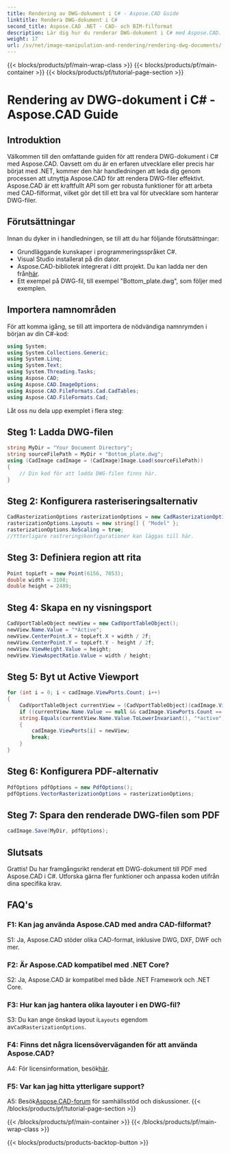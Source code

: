 ```yaml
---
title: Rendering av DWG-dokument i C# - Aspose.CAD Guide
linktitle: Rendera DWG-dokument i C#
second_title: Aspose.CAD .NET - CAD- och BIM-filformat
description: Lär dig hur du renderar DWG-dokument i C# med Aspose.CAD. Den här steg-för-steg-guiden täcker import, konfigurering och sparande med kodexempel.
weight: 17
url: /sv/net/image-manipulation-and-rendering/rendering-dwg-documents/
---
```


{{< blocks/products/pf/main-wrap-class >}}
{{< blocks/products/pf/main-container >}}
{{< blocks/products/pf/tutorial-page-section >}}

# Rendering av DWG-dokument i C# - Aspose.CAD Guide

## Introduktion

Välkommen till den omfattande guiden för att rendera DWG-dokument i C# med Aspose.CAD. Oavsett om du är en erfaren utvecklare eller precis har börjat med .NET, kommer den här handledningen att leda dig genom processen att utnyttja Aspose.CAD för att rendera DWG-filer effektivt. Aspose.CAD är ett kraftfullt API som ger robusta funktioner för att arbeta med CAD-filformat, vilket gör det till ett bra val för utvecklare som hanterar DWG-filer.

## Förutsättningar

Innan du dyker in i handledningen, se till att du har följande förutsättningar:

- Grundläggande kunskaper i programmeringsspråket C#.
- Visual Studio installerat på din dator.
-  Aspose.CAD-bibliotek integrerat i ditt projekt. Du kan ladda ner den från[här](https://releases.aspose.com/cad/net/).
- Ett exempel på DWG-fil, till exempel "Bottom_plate.dwg", som följer med exemplen.

## Importera namnområden

För att komma igång, se till att importera de nödvändiga namnrymden i början av din C#-kod:

```csharp
using System;
using System.Collections.Generic;
using System.Linq;
using System.Text;
using System.Threading.Tasks;
using Aspose.CAD;
using Aspose.CAD.ImageOptions;
using Aspose.CAD.FileFormats.Cad.CadTables;
using Aspose.CAD.FileFormats.Cad;
```

Låt oss nu dela upp exemplet i flera steg:

## Steg 1: Ladda DWG-filen

```csharp
string MyDir = "Your Document Directory";
string sourceFilePath = MyDir + "Bottom_plate.dwg";
using (CadImage cadImage = (CadImage)Image.Load(sourceFilePath))
{
    // Din kod för att ladda DWG-filen finns här.
}
```

## Steg 2: Konfigurera rasteriseringsalternativ

```csharp
CadRasterizationOptions rasterizationOptions = new CadRasterizationOptions();
rasterizationOptions.Layouts = new string[] { "Model" };
rasterizationOptions.NoScaling = true;
//Ytterligare rastreringskonfigurationer kan läggas till här.
```

## Steg 3: Definiera region att rita

```csharp
Point topLeft = new Point(6156, 7053);
double width = 3108;
double height = 2489;
```

## Steg 4: Skapa en ny visningsport

```csharp
CadVportTableObject newView = new CadVportTableObject();
newView.Name.Value = "*Active";
newView.CenterPoint.X = topLeft.X + width / 2f;
newView.CenterPoint.Y = topLeft.Y - height / 2f;
newView.ViewHeight.Value = height;
newView.ViewAspectRatio.Value = width / height;
```

## Steg 5: Byt ut Active Viewport

```csharp
for (int i = 0; i < cadImage.ViewPorts.Count; i++)
{
    CadVportTableObject currentView = (CadVportTableObject)(cadImage.ViewPorts[i]);
    if ((currentView.Name.Value == null && cadImage.ViewPorts.Count == 1) ||
    string.Equals(currentView.Name.Value.ToLowerInvariant(), "*active"))
    {
        cadImage.ViewPorts[i] = newView;
        break;
    }
}
```

## Steg 6: Konfigurera PDF-alternativ

```csharp
PdfOptions pdfOptions = new PdfOptions();
pdfOptions.VectorRasterizationOptions = rasterizationOptions;
```

## Steg 7: Spara den renderade DWG-filen som PDF

```csharp
cadImage.Save(MyDir, pdfOptions);
```

## Slutsats

Grattis! Du har framgångsrikt renderat ett DWG-dokument till PDF med Aspose.CAD i C#. Utforska gärna fler funktioner och anpassa koden utifrån dina specifika krav.

## FAQ's

### F1: Kan jag använda Aspose.CAD med andra CAD-filformat?

S1: Ja, Aspose.CAD stöder olika CAD-format, inklusive DWG, DXF, DWF och mer.

### F2: Är Aspose.CAD kompatibel med .NET Core?

S2: Ja, Aspose.CAD är kompatibel med både .NET Framework och .NET Core.

### F3: Hur kan jag hantera olika layouter i en DWG-fil?

 S3: Du kan ange önskad layout i`Layouts` egendom av`CadRasterizationOptions`.

### F4: Finns det några licensöverväganden för att använda Aspose.CAD?

 A4: För licensinformation, besök[här](https://purchase.aspose.com/buy).

### F5: Var kan jag hitta ytterligare support?

A5: Besök[Aspose.CAD-forum](https://forum.aspose.com/c/cad/19) för samhällsstöd och diskussioner.
{{< /blocks/products/pf/tutorial-page-section >}}

{{< /blocks/products/pf/main-container >}}
{{< /blocks/products/pf/main-wrap-class >}}

{{< blocks/products/products-backtop-button >}}
